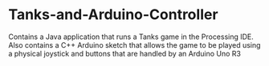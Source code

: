 # Tanks-and-Arduino-Controller
Contains a Java application that runs a Tanks game in the Processing IDE. Also contains a C++ Arduino sketch that allows the game to be played using a physical joystick and buttons that are handled by an Arduino Uno R3
